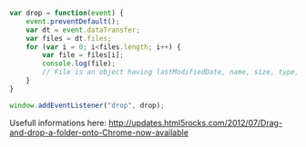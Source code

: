 ```javascript
var drop = function(event) {
    event.preventDefault();
    var dt = event.dataTransfer;
    var files = dt.files;
    for (var i = 0; i<files.length; i++) {
        var file = files[i];
        console.log(file);
        // File is an object having lastModifiedDate, name, size, type, webkitRelativePath
    }
}

window.addEventListener("drop", drop);
```


Usefull informations here: 
http://updates.html5rocks.com/2012/07/Drag-and-drop-a-folder-onto-Chrome-now-available
